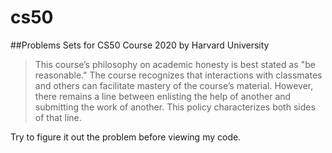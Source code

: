 # cs50
##Problems Sets for CS50 Course 2020 by Harvard University
> This course’s philosophy on academic honesty is best stated as "be reasonable." The course recognizes that interactions with classmates and others can facilitate mastery of the course’s material. However, there remains a line between enlisting the help of another and submitting the work of another. This policy characterizes both sides of that line.

Try to figure it out the problem before viewing my code.
